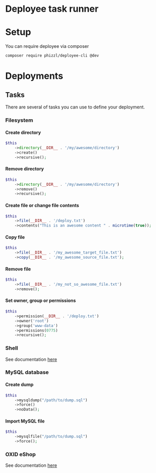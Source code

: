 Deployee task runner
====================

# Setup
You can require deployee via composer
```bash
composer require phizzl/deployee-cli @dev
```

# Deployments
## Tasks
There are several of tasks you can use to define your deployment.

### Filesystem
#### Create directory
```php
$this
    ->directory(__DIR__ . '/my/awesome/directory')
    ->create()
    ->recursive();
```

#### Remove directory
```php
$this
    ->directory(__DIR__ . '/my/awesome/directory')
    ->remove()
    ->recursive();
```

#### Create file or change file contents
```php
$this
    ->file(__DIR__ . '/deploy.txt')
    ->contents("This is an awesome content " . microtime(true));
```

#### Copy file
```php
$this
    ->file(__DIR__ . '/my_awesome_target_file.txt')
    ->copy(__DIR__ . '/my_awesome_source_file.txt');
```

#### Remove file
```php
$this
    ->file(__DIR__ . '/my_not_so_awesome_file.txt')
    ->remove();
```

#### Set owner, group or permissions
```php
$this
    ->permission(__DIR__ . '/deploy.txt')
    ->owner('root')
    ->group('www-data')
    ->permissions(0775)
    ->recursive();
```

### Shell
See documentation [here](src/Plugins/DeployShell/README.md)

### MySQL database
#### Create dump
```php
$this
    ->mysqldump("/path/to/dump.sql")
    ->force()
    ->noData();
```

#### Import MySQL file
```php
$this
    ->mysqlfile("/path/to/dump.sql")
    ->force();
```

### OXID eShop
See documentation [here](src/Plugins/DeployOxid/README.md)